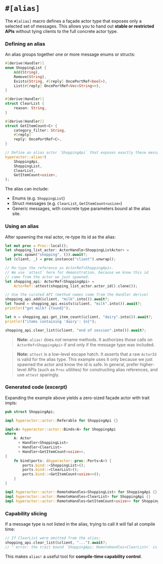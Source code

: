# `#[alias]`

The `#[alias]` macro defines a façade actor type that exposes only a selected set of messages.
This allows you to hand out **stable or restricted APIs** without tying clients to the full concrete actor type.

### Defining an alias

An alias groups together one or more message enums or structs:

```rust
#[derive(Handler)]
enum ShoppingList {
    Add(String),
    Remove(String),
    Exists(String, #[reply] OncePortRef<bool>),
    List(#[reply] OncePortRef<Vec<String>>),
}

#[derive(Handler)]
struct ClearList {
    reason: String,
}

#[derive(Handler)]
struct GetItemCount<C> {
    category_filter: String,
    #[reply]
    reply: OncePortRef<C>,
}

// Define an alias actor `ShoppingApi` that exposes exactly these messages.
hyperactor::alias!(
    ShoppingApi,
    ShoppingList,
    ClearList,
    GetItemCount<usize>,
);
```

The alias can include:
- Enums (e.g. `ShoppingList`)
- Struct messages (e.g. `ClearList`, `GetItemCount<usize>`)
- Generic messages, with concrete type parameters bound at the alias site.

### Using an alias

After spawning the real actor, re-type its id as the alias:

```rust
let mut proc = Proc::local();
let shopping_list_actor: ActorHandle<ShoppingListActor> =
    proc.spawn("shopping", ()).await?;
let (client, _) = proc.instance("client").unwrap();

// Re-type the reference as ActorRef<ShoppingApi>.
// We use `attest` here for demonstration, because we know this id
// came from the actor we just spawned.
let shopping_api: ActorRef<ShoppingApi> =
    ActorRef::attest(shopping_list_actor.actor_id().clone());

// Use the curated API (method names come from the Handler derive)
shopping_api.add(&client, "milk".into()).await?;
let found = shopping_api.exists(&client, "milk".into()).await?;
println!("got milk? {found}");

let n = shopping_api.get_item_count(&client, "dairy".into()).await?;
println!("items containing 'dairy': {n}");

shopping_api.clear_list(&client, "end of session".into()).await?;
```

> **Note:** `alias!` does *not* rename methods. It authorizes those calls on
> `ActorRef<ShoppingApi>` if and only if the message type was included.

> **Note:** `attest` is a low-level escape hatch. It asserts that a raw
> `ActorId` is valid for the alias type. This example uses it only because
> we just spawned the actor and know the id is safe.
> In general, prefer higher-level APIs (such as `Proc` utilities) for
> constructing alias references, and use `attest` sparingly.

### Generated code (excerpt)

Expanding the example above yields a zero-sized façade actor with trait impls:

```rust
pub struct ShoppingApi;

impl hyperactor::actor::Referable for ShoppingApi {}

impl<A> hyperactor::actor::Binds<A> for ShoppingApi
where
    A: Actor
      + Handler<ShoppingList>
      + Handler<ClearList>
      + Handler<GetItemCount<usize>>,
{
    fn bind(ports: &hyperactor::proc::Ports<A>) {
        ports.bind::<ShoppingList>();
        ports.bind::<ClearList>();
        ports.bind::<GetItemCount<usize>>();
    }
}

impl hyperactor::actor::RemoteHandles<ShoppingList> for ShoppingApi {}
impl hyperactor::actor::RemoteHandles<ClearList> for ShoppingApi {}
impl hyperactor::actor::RemoteHandles<GetItemCount<usize>> for ShoppingApi {}
```

### Capability slicing

If a message type is not listed in the alias, trying to call it will fail at compile time:

```rust
// If ClearList were omitted from the alias:
shopping_api.clear_list(&client, "...").await?;
// ^ error: the trait bound `ShoppingApi: RemoteHandles<ClearList>` is not satisfied
```

This makes `alias!` a useful tool for **compile-time capability control**.
